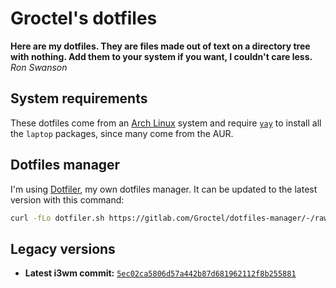 Groctel's dotfiles
==================

**Here are my dotfiles.
They are files made out of text on a directory tree with nothing.
Add them to your system if you want, I couldn't care less.**
*Ron Swanson*

System requirements
-------------------

These dotfiles come from an [Arch Linux](https://archlinux.org/) system and require [`yay`](
https://aur.archlinux.org/packages/yay/) to install all the `laptop` packages, since many come from the AUR.

Dotfiles manager
----------------

I'm using [Dotfiler](https://github.com/Groctel/dotfiles-manager), my own dotfiles manager.
It can be updated to the latest version with this command:

```sh
curl -fLo dotfiler.sh https://gitlab.com/Groctel/dotfiles-manager/-/raw/main/dotfiler.sh
```

Legacy versions
---------------

- **Latest i3wm commit:** [`5ec02ca5806d57a442b87d681962112f8b255881`](5ec02ca5806d57a442b87d681962112f8b255881)
